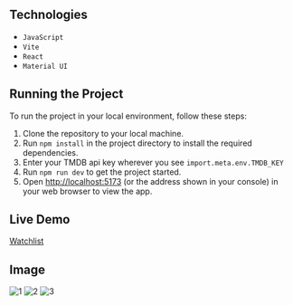 ## Technologies

- `JavaScript`
- `Vite`
- `React`
- `Material UI`
  
## Running the Project

To run the project in your local environment, follow these steps:

1. Clone the repository to your local machine.
2. Run `npm install` in the project directory to install the required dependencies.
3. Enter your TMDB api key wherever you see `import.meta.env.TMDB_KEY`
4. Run `npm run dev` to get the project started.
5. Open [http://localhost:5173](http://localhost:5173) (or the address shown in your console) in your web browser to view the app.

## Live Demo
[Watchlist](https://erkindilekci-watchlist.netlify.app/)

## Image
![1](https://github.com/erkindilekci/watchlist/assets/109282517/3a2355ef-65df-4d34-b5dc-584ab62f1b8e)
![2](https://github.com/erkindilekci/watchlist/assets/109282517/ec0641ed-7e41-408f-9c7a-5f70217c3030)
![3](https://github.com/erkindilekci/watchlist/assets/109282517/f8a500a9-c680-48a0-89b7-1b2b1842b255)

